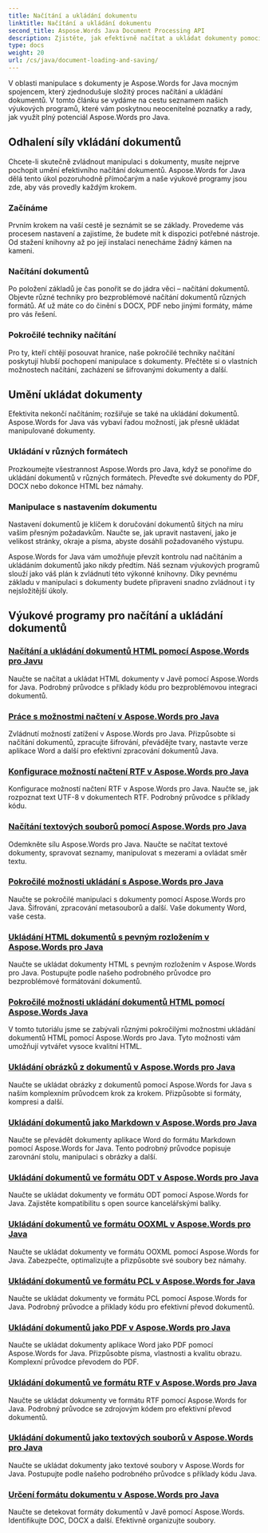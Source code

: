 ```yaml
---
title: Načítání a ukládání dokumentu
linktitle: Načítání a ukládání dokumentu
second_title: Aspose.Words Java Document Processing API
description: Zjistěte, jak efektivně načítat a ukládat dokumenty pomocí Aspose.Words for Java v našem přehledném seznamu výukových programů. Snadná manipulace s hlavním dokumentem.
type: docs
weight: 20
url: /cs/java/document-loading-and-saving/
---
```



V oblasti manipulace s dokumenty je Aspose.Words for Java mocným spojencem, který zjednodušuje složitý proces načítání a ukládání dokumentů. V tomto článku se vydáme na cestu seznamem našich výukových programů, které vám poskytnou neocenitelné poznatky a rady, jak využít plný potenciál Aspose.Words pro Java.

## Odhalení síly vkládání dokumentů

Chcete-li skutečně zvládnout manipulaci s dokumenty, musíte nejprve pochopit umění efektivního načítání dokumentů. Aspose.Words for Java dělá tento úkol pozoruhodně přímočarým a naše výukové programy jsou zde, aby vás provedly každým krokem.

### Začínáme

Prvním krokem na vaší cestě je seznámit se se základy. Provedeme vás procesem nastavení a zajistíme, že budete mít k dispozici potřebné nástroje. Od stažení knihovny až po její instalaci nenecháme žádný kámen na kameni.

### Načítání dokumentů

Po položení základů je čas ponořit se do jádra věci – načítání dokumentů. Objevte různé techniky pro bezproblémové načítání dokumentů různých formátů. Ať už máte co do činění s DOCX, PDF nebo jinými formáty, máme pro vás řešení.

### Pokročilé techniky načítání

Pro ty, kteří chtějí posouvat hranice, naše pokročilé techniky načítání poskytují hlubší pochopení manipulace s dokumenty. Přečtěte si o vlastních možnostech načítání, zacházení se šifrovanými dokumenty a další.

## Umění ukládat dokumenty

Efektivita nekončí načítáním; rozšiřuje se také na ukládání dokumentů. Aspose.Words for Java vás vybaví řadou možností, jak přesně ukládat manipulované dokumenty.

### Ukládání v různých formátech

Prozkoumejte všestrannost Aspose.Words pro Java, když se ponoříme do ukládání dokumentů v různých formátech. Převeďte své dokumenty do PDF, DOCX nebo dokonce HTML bez námahy.

### Manipulace s nastavením dokumentu

Nastavení dokumentů je klíčem k doručování dokumentů šitých na míru vašim přesným požadavkům. Naučte se, jak upravit nastavení, jako je velikost stránky, okraje a písma, abyste dosáhli požadovaného výstupu.

Aspose.Words for Java vám umožňuje převzít kontrolu nad načítáním a ukládáním dokumentů jako nikdy předtím. Náš seznam výukových programů slouží jako váš plán k zvládnutí této výkonné knihovny. Díky pevnému základu v manipulaci s dokumenty budete připraveni snadno zvládnout i ty nejsložitější úkoly.

## Výukové programy pro načítání a ukládání dokumentů
### [Načítání a ukládání dokumentů HTML pomocí Aspose.Words pro Javu](./loading-and-saving-html-documents/)
Naučte se načítat a ukládat HTML dokumenty v Javě pomocí Aspose.Words for Java. Podrobný průvodce s příklady kódu pro bezproblémovou integraci dokumentů.
### [Práce s možnostmi načtení v Aspose.Words pro Java](./using-load-options/)
Zvládnutí možností zatížení v Aspose.Words pro Java. Přizpůsobte si načítání dokumentů, zpracujte šifrování, převádějte tvary, nastavte verze aplikace Word a další pro efektivní zpracování dokumentů Java.
### [Konfigurace možností načtení RTF v Aspose.Words pro Java](./configuring-rtf-load-options/)
Konfigurace možností načtení RTF v Aspose.Words pro Java. Naučte se, jak rozpoznat text UTF-8 v dokumentech RTF. Podrobný průvodce s příklady kódu.
### [Načítání textových souborů pomocí Aspose.Words pro Java](./loading-text-files/)
Odemkněte sílu Aspose.Words pro Java. Naučte se načítat textové dokumenty, spravovat seznamy, manipulovat s mezerami a ovládat směr textu.
### [Pokročilé možnosti ukládání s Aspose.Words pro Java](./advance-saving-options/)
Naučte se pokročilé manipulaci s dokumenty pomocí Aspose.Words pro Java. Šifrování, zpracování metasouborů a další. Vaše dokumenty Word, vaše cesta.
### [Ukládání HTML dokumentů s pevným rozložením v Aspose.Words pro Java](./saving-html-documents-with-fixed-layout/)
Naučte se ukládat dokumenty HTML s pevným rozložením v Aspose.Words pro Java. Postupujte podle našeho podrobného průvodce pro bezproblémové formátování dokumentů.
### [Pokročilé možnosti ukládání dokumentů HTML pomocí Aspose.Words Java](./advance-html-documents-saving-options/)
V tomto tutoriálu jsme se zabývali různými pokročilými možnostmi ukládání dokumentů HTML pomocí Aspose.Words pro Java. Tyto možnosti vám umožňují vytvářet vysoce kvalitní HTML.
### [Ukládání obrázků z dokumentů v Aspose.Words pro Java](./saving-images-from-documents/)
Naučte se ukládat obrázky z dokumentů pomocí Aspose.Words for Java s naším komplexním průvodcem krok za krokem. Přizpůsobte si formáty, kompresi a další.
### [Ukládání dokumentů jako Markdown v Aspose.Words pro Java](./saving-documents-as-markdown/)
Naučte se převádět dokumenty aplikace Word do formátu Markdown pomocí Aspose.Words for Java. Tento podrobný průvodce popisuje zarovnání stolu, manipulaci s obrázky a další.
### [Ukládání dokumentů ve formátu ODT v Aspose.Words pro Java](./saving-documents-as-odt-format/)
Naučte se ukládat dokumenty ve formátu ODT pomocí Aspose.Words for Java. Zajistěte kompatibilitu s open source kancelářskými balíky. 
### [Ukládání dokumentů ve formátu OOXML v Aspose.Words pro Java](./saving-documents-as-ooxml-format/)
Naučte se ukládat dokumenty ve formátu OOXML pomocí Aspose.Words for Java. Zabezpečte, optimalizujte a přizpůsobte své soubory bez námahy. 
### [Ukládání dokumentů ve formátu PCL v Aspose.Words for Java](./saving-documents-as-pcl-format/)
Naučte se ukládat dokumenty ve formátu PCL pomocí Aspose.Words for Java. Podrobný průvodce a příklady kódu pro efektivní převod dokumentů.
### [Ukládání dokumentů jako PDF v Aspose.Words pro Java](./saving-documents-as-pdf/)
Naučte se ukládat dokumenty aplikace Word jako PDF pomocí Aspose.Words for Java. Přizpůsobte písma, vlastnosti a kvalitu obrazu. Komplexní průvodce převodem do PDF.
### [Ukládání dokumentů ve formátu RTF v Aspose.Words pro Java](./saving-documents-as-rtf-format/)
Naučte se ukládat dokumenty ve formátu RTF pomocí Aspose.Words for Java. Podrobný průvodce se zdrojovým kódem pro efektivní převod dokumentů.
### [Ukládání dokumentů jako textových souborů v Aspose.Words pro Java](./saving-documents-as-text-files/)
Naučte se ukládat dokumenty jako textové soubory v Aspose.Words for Java. Postupujte podle našeho podrobného průvodce s příklady kódu Java.
### [Určení formátu dokumentu v Aspose.Words pro Java](./determining-document-format/)
Naučte se detekovat formáty dokumentů v Javě pomocí Aspose.Words. Identifikujte DOC, DOCX a další. Efektivně organizujte soubory.